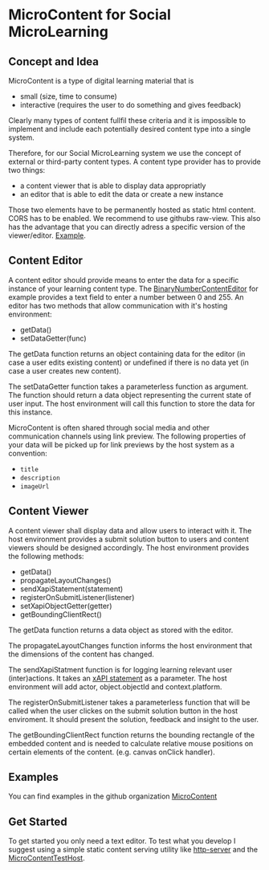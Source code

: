 # MicroContent for Social MicroLearning

## Concept and Idea

MicroContent is a type of digital learning material that is
* small (size, time to consume)
* interactive (requires the user to do something and gives feedback)

Clearly many types of content fullfil these criteria
and it is impossible to implement and include each potentially desired content type into a single system.

Therefore, for our Social MicroLearning system we use the concept of external or third-party content types.
A content type provider has to provide two things:
* a content viewer that is able to display data appropriatly
* an editor that is able to edit the data or create a new instance

Those two elements have to be permanently hosted as static html content. CORS has to be enabled. We recommend to use githubs raw-view. This also has the advantage that you can directly adress a specific version of the viewer/editor. [Example](https://raw.githubusercontent.com/MicroContent/BinaryNumberContentViewer/6611935c2494d958bbd765a9fa0ddcc1094e0713/index.html).

## Content Editor

A content editor should provide means to enter the data for a specific instance of your learning content type. The [BinaryNumberContentEditor](https://github.com/MicroContent/BinaryNumberContentEditor) for example provides a text field to enter a number between 0 and 255.
An editor has two methods that allow communication with it's hosting environment:
* getData()
* setDataGetter(func)

The getData function returns an object containing data for the editor (in case a user edits existing content) or undefined if there is no data yet (in case a user creates new content).

The setDataGetter function takes a parameterless function as argument. The function should return a data object representing the current state of user input. The host environment will call this function to store the data for this instance.

MicroContent is often shared through social media and other communication channels using link preview. The following properties of your data will be picked up for link previews by the host system as a convention:
* `title`
* `description`
* `imageUrl`


## Content Viewer

A content viewer shall display data and allow users to interact with it. The host environment provides a submit solution button to users and content viewers should be designed accordingly. The host environment provides the following methods:
* getData()
* propagateLayoutChanges()
* sendXapiStatement(statement)
* registerOnSubmitListener(listener)
* setXapiObjectGetter(getter)
* getBoundingClientRect()

The getData function returns a data object as stored with the editor.

The propagateLayoutChanges function informs the host environment that the dimensions of the content has changed.

The sendXapiStatment function is for logging learning relevant user (inter)actions. It takes an [xAPI statement](https://github.com/adlnet/xAPI-Spec/blob/master/xAPI-Data.md) as a parameter. The host environment will add actor, object.objectId and context.platform.

The registerOnSubmitListener takes a parameterless function that will be called when the user clickes on the submit solution button in the host enviroment. It should present the solution, feedback and insight to the user.

The getBoundingClientRect function returns the bounding rectangle of the embedded content and is needed to calculate relative mouse positions on certain elements of the content. (e.g. canvas onClick handler).

## Examples

You can find examples in the github organization [MicroContent](https://github.com/MicroContent)

## Get Started

To get started you only need a text editor.
To test what you develop I suggest using a simple static content serving utility like [http-server](https://www.npmjs.com/package/http-server) and the [MicroContentTestHost](https://github.com/bgoeschi/MicroContentTestHost).

